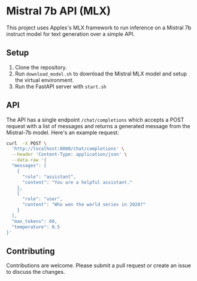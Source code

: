 # Mistral 7b API (MLX)

This project uses Apples's MLX framework to run inference on a Mistral 7b instruct model for text generation over a simple API. 

## Setup

1. Clone the repository.
2. Run `download_model.sh` to download the Mistral MLX model and setup the virtual environment.
3. Run the FastAPI server with `start.sh`
## API

The API has a single endpoint `/chat/completions` which accepts a POST request with a list of messages and returns a generated message from the Mistral-7b model. Here's an example request:

```bash
curl  -X POST \
  'http://localhost:8000/chat/completions' \
  --header 'Content-Type: application/json' \
  --data-raw '{
  "messages": [
    {
      "role": "assistant",
      "content": "You are a helpful assistant."
    },
    {
      "role": "user",
      "content": "Who won the world series in 2020?"
    }
  ],
  "max_tokens": 60,
  "temperature": 0.5
}'
```

## Contributing

Contributions are welcome. Please submit a pull request or create an issue to discuss the changes.
